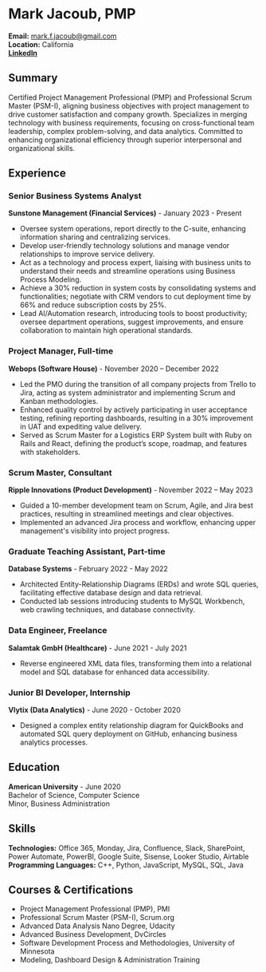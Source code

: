# Mark Jacoub, PMP
**Email:** [mark.f.jacoub@gmail.com](mailto:mark.f.jacoub@gmail.com)  
**Location:** California  
**[LinkedIn](https://linkedin.com/in/mark-jacoub)**

## Summary
Certified Project Management Professional (PMP) and Professional Scrum Master (PSM-I), aligning business objectives with project management to drive customer satisfaction and company growth. Specializes in merging technology with business requirements, focusing on cross-functional team leadership, complex problem-solving, and data analytics. Committed to enhancing organizational efficiency through superior interpersonal and organizational skills.

## Experience
### **Senior Business Systems Analyst**
**Sunstone Management (Financial Services)** - January 2023 - Present  
- Oversee system operations, report directly to the C-suite, enhancing information sharing and centralizing services.
- Develop user-friendly technology solutions and manage vendor relationships to improve service delivery.
- Act as a technology and process expert, liaising with business units to understand their needs and streamline operations using Business Process Modeling.
- Achieve a 30% reduction in system costs by consolidating systems and functionalities; negotiate with CRM vendors to cut deployment time by 66% and reduce subscription costs by 25%.
- Lead AI/Automation research, introducing tools to boost productivity; oversee department operations, suggest improvements, and ensure collaboration to maintain high operational standards.

### **Project Manager, Full-time**
**Webops (Software House)** - November 2020 – December 2022  
- Led the PMO during the transition of all company projects from Trello to Jira, acting as system administrator and implementing Scrum and Kanban methodologies.
- Enhanced quality control by actively participating in user acceptance testing, refining reporting dashboards, resulting in a 30% improvement in UAT and expediting value delivery.
- Served as Scrum Master for a Logistics ERP System built with Ruby on Rails and React, defining the product’s scope, roadmap, and features with stakeholders.

### **Scrum Master, Consultant**
**Ripple Innovations (Product Development)** - November 2022 – May 2023  
- Guided a 10-member development team on Scrum, Agile, and Jira best practices, resulting in streamlined meetings and clear objectives.
- Implemented an advanced Jira process and workflow, enhancing upper management's visibility into project progress.

### **Graduate Teaching Assistant, Part-time**
**Database Systems** - February 2022 - May 2022  
- Architected Entity-Relationship Diagrams (ERDs) and wrote SQL queries, facilitating effective database design and data retrieval.
- Conducted lab sessions introducing students to MySQL Workbench, web crawling techniques, and database connectivity.

### **Data Engineer, Freelance**
**Salamtak GmbH (Healthcare)** - June 2021 - July 2021  
- Reverse engineered XML data files, transforming them into a relational model and SQL database for enhanced data accessibility.

### **Junior BI Developer, Internship**
**Vlytix (Data Analytics)** - June 2020 - October 2020  
- Designed a complex entity relationship diagram for QuickBooks and automated SQL query deployment on GitHub, enhancing business analytics processes.

## Education
**American University** - June 2020  
Bachelor of Science, Computer Science  
Minor, Business Administration

## Skills
**Technologies:** Office 365, Monday, Jira, Confluence, Slack, SharePoint, Power Automate, PowerBI, Google Suite, Sisense, Looker Studio, Airtable  
**Programming Languages:** C++, Python, JavaScript, MySQL, SQL, Java

## Courses & Certifications
- Project Management Professional (PMP), PMI
- Professional Scrum Master (PSM-I), Scrum.org
- Advanced Data Analysis Nano Degree, Udacity
- Advanced Business Development, DvCircles
- Software Development Process and Methodologies, University of Minnesota
- Modeling, Dashboard Design & Administration Training
